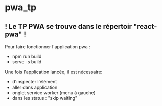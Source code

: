 # pwa_tp

##  ! Le TP PWA se trouve dans le répertoir "react-pwa" ! 

Pour faire fonctionner l'application pwa :
 - npm run build
 - serve -s build 

Une fois l'application lancée, il est nécessaire: 
 - d'inspecter l'élément
 - aller dans application
 - onglet service worker (menu à gauche)
 - dans les status : "skip waiting"
